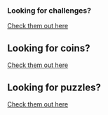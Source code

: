 ### Looking for challenges? 

[Check them out here](https://github.com/CrypticBurrs/challenges) 

## Looking for coins?
[Check them out here](https://github.com/NoDataFound/23Coins) 

## Looking for puzzles?
[Check them out here](https://github.com/23isreal) 
